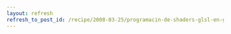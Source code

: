 ```yaml
---
layout: refresh
refresh_to_post_id: /recipe/2008-03-25/programacin-de-shaders-glsl-en-gnu-linux.html
---
```

